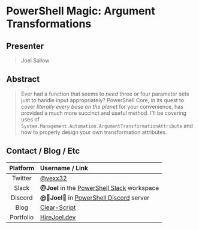 ﻿# PowerShell Magic: Argument Transformations

## Presenter

> Joel Sallow

## Abstract

> Ever had a function that seems to _need_ three or four parameter sets just to handle input appropriately? PowerShell Core, in its quest to cover _literally every base on the planet_ for your convenience, has provided a much more succinct and useful method.
> I'll be covering uses of `System.Management.Automation.ArgumentTransformationAttribute` and how to properly design your own transformation attributes.

## Contact / Blog / Etc

| Platform  | Username / Link                                       |
| :-------: | :---------------------------------------------------- |
|  Twitter  | [@vexx32][twitter]                                    |
|   Slack   | **@Joel** in the [PowerShell Slack][slack] workspace  |
|  Discord  | **@🌸Joel🌸** in [PowerShell Discord][discord] server |
|   Blog    | [Clear-Script][blog]                                  |
| Portfolio | [HireJoel.dev][hirejoel]                              |

<!-- LINKS -->
[twitter]: https://twitter.com/vexx32
[slack]: https://aka.ms/psslack
[discord]: https://aka.ms/psdiscord
[blog]: https://vexx32.github.io
[hirejoel]: https://hirejoel.dev
